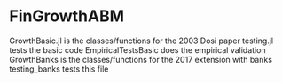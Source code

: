 # FinGrowthABM

GrowthBasic.jl is the classes/functions for the 2003 Dosi paper
testing.jl tests the basic code
EmpiricalTestsBasic does the empirical validation
GrowthBanks is the classes/functions for the 2017 extension with banks 
testing_banks tests this file
